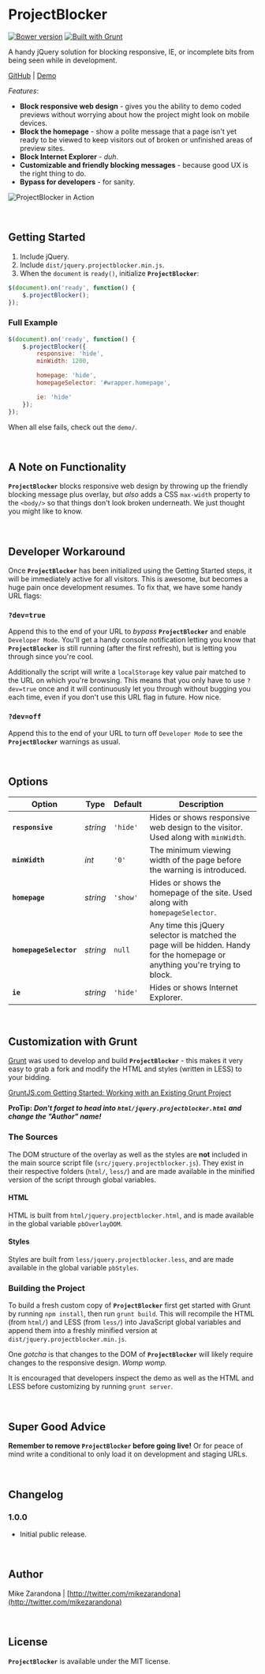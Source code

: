 # ProjectBlocker

[![Bower version](https://badge.fury.io/bo/project-blocker.png)](http://badge.fury.io/bo/project-blocker)
[![Built with Grunt](https://cdn.gruntjs.com/builtwith.png)](http://gruntjs.com/)

A handy jQuery solution for blocking responsive, IE, or incomplete bits from being seen while in development.

[GitHub](https://github.com/mike-zarandona/ProjectBlocker) | [Demo](http://codepen.io/mike-zarandona/full/bNYvmw/)

_Features_:
- **Block responsive web design** - gives you the ability to demo coded previews without worrying about how the project might look on mobile devices.
- **Block the homepage** - show a polite message that a page isn't yet ready to be viewed to keep visitors out of broken or unfinished areas of preview sites.
- **Block Internet Explorer** - _duh_.
- **Customizable and friendly blocking messages** - because good UX is the right thing to do.
- **Bypass for developers** - for sanity.

![ProjectBlocker in Action](http://i.imgur.com/Vliy8dR.gif)

<br />



## Getting Started
1. Include jQuery.
1. Include `dist/jquery.projectblocker.min.js`.
1. When the `document` is `ready()`, initialize **`ProjectBlocker`**:

```javascript
$(document).on('ready', function() {
	$.projectBlocker();
});
```

### Full Example
```javascript
$(document).on('ready', function() {
	$.projectBlocker({
		responsive: 'hide',
		minWidth: 1200,

		homepage: 'hide',
		homepageSelector: '#wrapper.homepage',

		ie: 'hide'
	});
});
```

When all else fails, check out the `demo/`.

<br />



## A Note on Functionality
**`ProjectBlocker`** blocks responsive web design by throwing up the friendly blocking message plus overlay, but _also_ adds a CSS `max-width` property to the `<body/>` so that things don't look broken underneath.  We just thought you might like to know.

<br />



## Developer Workaround
Once **`ProjectBlocker`** has been initialized using the Getting Started steps, it will be immediately active for all visitors.  This is awesome, but becomes a huge pain once development resumes.  To fix that, we have some handy URL flags:

### `?dev=true`
Append this to the end of your URL to _bypass_ **`ProjectBlocker`** and enable `Developer Mode`.  You'll get a handy console notification letting you know that **`ProjectBlocker`** is still running (after the first refresh), but is letting you through since you're cool.

Additionally the script will write a `localStorage` key value pair matched to the URL on which you're browsing.  This means that you only have to use `?dev=true` once and it will continuously let you through without bugging you each time, even if you don't use this URL flag in future.  How nice.

### `?dev=off`
Append this to the end of your URL to turn off `Developer Mode` to see the **`ProjectBlocker`** warnings as usual.

<br />



## Options
| Option 	| Type 	| Default 	| Description 	|
|--------	|------	|---------	|-------------	|
| **`responsive`** | _string_	| `'hide'`	| Hides or shows responsive web design to the visitor. Used along with `minWidth`.	|
| **`minWidth`**	| _int_	| `'0'`	| The minimum viewing width of the page before the warning is introduced.	|
| **`homepage`**	| _string_	| `'show'`	| Hides or shows the homepage of the site. Used along with `homepageSelector`.	|
| **`homepageSelector`**	| _string_	| `null`	| Any time this jQuery selector is matched the page will be hidden. Handy for the homepage or anything you're trying to block.	|
| **`ie`**	| _string_	| `'hide'`	| Hides or shows Internet Explorer.	|

<br />



## Customization with Grunt
[Grunt](http://gruntjs.com) was used to develop and build **`ProjectBlocker`** - this makes it very easy to grab a fork and modify the HTML and styles (written in LESS) to your bidding.

[GruntJS.com Getting Started: Working with an Existing Grunt Project](http://gruntjs.com/getting-started#working-with-an-existing-grunt-project)

**ProTip: _Don't forget to head into `html/jquery.projectblocker.html` and change the "Author" name!_**

### The Sources
The DOM structure of the overlay as well as the styles are **not** included in the main source script file (`src/jquery.projectblocker.js`).  They exist in their respective folders (`html/`, `less/`) and are made available in the minified version of the script through global variables.

#### HTML
HTML is built from `html/jquery.projectblocker.html`, and is made available in the global variable `pbOverlayDOM`.

#### Styles
Styles are built from `less/jquery.projectblocker.less`, and are made available in the global variable `pbStyles`.

### Building the Project
To build a fresh custom copy of **`ProjectBlocker`** first get started with Grunt by running `npm install`, then run `grunt build`. This will recompile the HTML (from `html/`) and LESS (from `less/`) into JavaScript global variables and append them into a freshly minified version at `dist/jquery.projectblocker.min.js`.

One _gotcha_ is that changes to the DOM of **`ProjectBlocker`** will likely require changes to the responsive design.  _Womp womp._

It is encouraged that developers inspect the demo as well as the HTML and LESS before customizing by running `grunt server`.

<br />



## Super Good Advice
**Remember to remove `ProjectBlocker` before going live!** Or for peace of mind write a conditional to only load  it on development and staging URLs. 

<br />



## Changelog

### 1.0.0
- Initial public release.

<br />


## Author
Mike Zarandona | [http://twitter.com/mikezarandona](http://twitter.com/mikezarandona)

<br />


## License
**`ProjectBlocker`** is available under the MIT license.